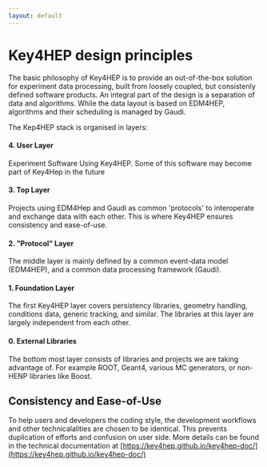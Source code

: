 ```yaml
---
layout: default
---
```

# Key4HEP design principles

The basic philosophy of Key4HEP is to provide an out-of-the-box solution for experiment data processing, built from loosely coupled, but consistenly defined software products. An integral part of the design is a separation of data and algorithms. While the data layout is based on EDM4HEP, algorithms and their scheduling is managed by Gaudi.

The Kep4HEP stack is organised in layers:

<div class="alert alert-dismissible alert-success">
  <h4 class="alert-heading">4. User Layer</h4>
  Experiment Software Using Key4HEP. Some of this software may become part of Key4Hep in the future
</div>
<div class="alert alert-dismissible alert-info">
  <h4 class="alert-heading">3. Top Layer</h4>
  Projects using EDM4Hep and Gaudi as common 'protocols' to interoperate and exchange data with each other. This is where Key4HEP ensures consistency and ease-of-use. 
</div>
<div class="alert alert-dismissible alert-primary">
  <h4 class="alert-heading">2. "Protocol" Layer</h4>
  The middle layer is mainly defined by a common event-data model (EDM4HEP), and a common data processing framework (Gaudi).
</div>
<div class="alert alert-dismissible alert-danger">
  <h4 class="alert-heading">1. Foundation Layer</h4>
  The first Key4HEP layer covers persistency libraries, geometry handling, conditions data, generic tracking, and similar. The libraries at this layer are largely independent from each other.
</div>
<div class="alert alert-dismissible alert-warning">
  <h4 class="alert-heading">0. External Libraries</h4>
  The bottom most layer consists of libraries and projects we are taking advantage of. For example ROOT, Geant4, various MC generators, or non-HENP libraries like Boost.
</div>


## Consistency and Ease-of-Use

 To help users and developers the coding style, the development workflows and other technicalalities are chosen to be identical. This prevents duplication of efforts and confusion on user side. More details can be found in the technical documentation at [https://key4hep.github.io/key4hep-doc/](https://key4hep.github.io/key4hep-doc/)
